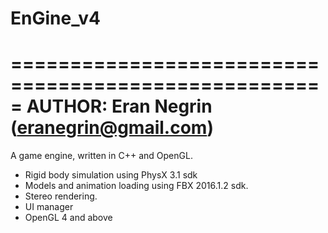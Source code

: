 # EnGine_v4
=====================================================
AUTHOR:  Eran Negrin (eranegrin@gmail.com)
=====================================================

A game engine, written in C++ and OpenGL.
* Rigid body simulation using PhysX 3.1 sdk 
* Models and animation loading using FBX 2016.1.2 sdk.
* Stereo rendering.
* UI manager
* OpenGL 4 and above

